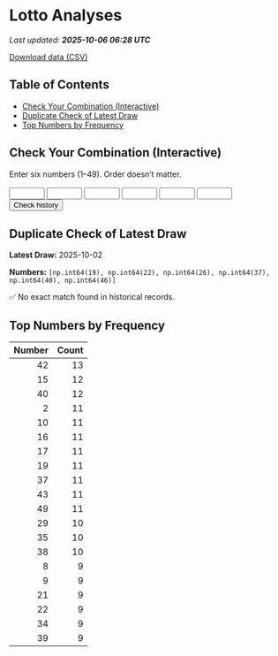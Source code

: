 # Lotto Analyses

_Last updated: **2025-10-06 06:28 UTC**_

[Download data (CSV)](./assets/sgtoto.csv)

## Table of Contents
- [Check Your Combination (Interactive)](#check-your-combination-(interactive))
- [Duplicate Check of Latest Draw](#duplicate-check-of-latest-draw)
- [Top Numbers by Frequency](#top-numbers-by-frequency)


## Check Your Combination (Interactive)

Enter six numbers (1–49). Order doesn’t matter.

<div id="combo-lookup" style="margin: 1rem 0;">
  <input id="n1" type="number" min="1" max="49" style="width:4rem;"> 
  <input id="n2" type="number" min="1" max="49" style="width:4rem;">
  <input id="n3" type="number" min="1" max="49" style="width:4rem;">
  <input id="n4" type="number" min="1" max="49" style="width:4rem;">
  <input id="n5" type="number" min="1" max="49" style="width:4rem;">
  <input id="n6" type="number" min="1" max="49" style="width:4rem;">
  <button id="lookup-btn">Check history</button>
  <div id="lookup-result" style="margin-top:0.5rem;font-weight:600;"></div>
</div>

<script src="./assets/lookup.js"></script>

## Duplicate Check of Latest Draw

**Latest Draw:** 2025-10-02

**Numbers:** `[np.int64(19), np.int64(22), np.int64(26), np.int64(37), np.int64(40), np.int64(46)]`

✅ No exact match found in historical records.

## Top Numbers by Frequency

| Number | Count |
|---:|---:|
| 42 | 13 |
| 15 | 12 |
| 40 | 12 |
| 2 | 11 |
| 10 | 11 |
| 16 | 11 |
| 17 | 11 |
| 19 | 11 |
| 37 | 11 |
| 43 | 11 |
| 49 | 11 |
| 29 | 10 |
| 35 | 10 |
| 38 | 10 |
| 8 | 9 |
| 9 | 9 |
| 21 | 9 |
| 22 | 9 |
| 34 | 9 |
| 39 | 9 |
